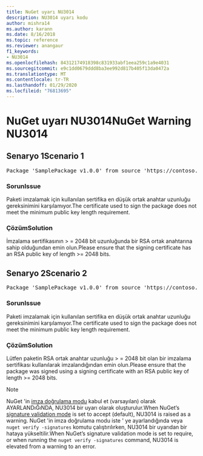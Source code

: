 ```yaml
---
title: NuGet uyarı NU3014
description: NU3014 uyarı kodu
author: mishra14
ms.author: karann
ms.date: 8/16/2018
ms.topic: reference
ms.reviewer: anangaur
f1_keywords:
- NU3014
ms.openlocfilehash: 84312174918398c831933abf1eea259c1a9e4031
ms.sourcegitcommit: e9c1dd0679ddd8ba3ee992d817b405f13da0472a
ms.translationtype: MT
ms.contentlocale: tr-TR
ms.lasthandoff: 01/29/2020
ms.locfileid: "76813695"
---
```

# <a name="nuget-warning-nu3014"></a><span data-ttu-id="9558a-103">NuGet uyarı NU3014</span><span class="sxs-lookup"><span data-stu-id="9558a-103">NuGet Warning NU3014</span></span>

## <a name="scenario-1"></a><span data-ttu-id="9558a-104">Senaryo 1</span><span class="sxs-lookup"><span data-stu-id="9558a-104">Scenario 1</span></span>

<pre>Package 'SamplePackage v1.0.0' from source 'https://contoso.com/index.json': The signing certificate does not meet a minimum public key length requirement.</pre>

### <a name="issue"></a><span data-ttu-id="9558a-105">Sorun</span><span class="sxs-lookup"><span data-stu-id="9558a-105">Issue</span></span>

<span data-ttu-id="9558a-106">Paketi imzalamak için kullanılan sertifika en düşük ortak anahtar uzunluğu gereksinimini karşılamıyor.</span><span class="sxs-lookup"><span data-stu-id="9558a-106">The certificate used to sign the package does not meet the minimum public key length requirement.</span></span>


### <a name="solution"></a><span data-ttu-id="9558a-107">Çözüm</span><span class="sxs-lookup"><span data-stu-id="9558a-107">Solution</span></span>

<span data-ttu-id="9558a-108">İmzalama sertifikasının > = 2048 bit uzunluğunda bir RSA ortak anahtarına sahip olduğundan emin olun.</span><span class="sxs-lookup"><span data-stu-id="9558a-108">Please ensure that the signing certificate has an RSA public key of length >= 2048 bits.</span></span>



## <a name="scenario-2"></a><span data-ttu-id="9558a-109">Senaryo 2</span><span class="sxs-lookup"><span data-stu-id="9558a-109">Scenario 2</span></span>

<pre>Package 'SamplePackage v1.0.0' from source 'https://contoso.com/index.json': The primary signature's certificate does not meet a minimum public key length requirement.</pre>

### <a name="issue"></a><span data-ttu-id="9558a-110">Sorun</span><span class="sxs-lookup"><span data-stu-id="9558a-110">Issue</span></span>

<span data-ttu-id="9558a-111">Paketi imzalamak için kullanılan sertifika en düşük ortak anahtar uzunluğu gereksinimini karşılamıyor.</span><span class="sxs-lookup"><span data-stu-id="9558a-111">The certificate used to sign the package does not meet the minimum public key length requirement.</span></span>


### <a name="solution"></a><span data-ttu-id="9558a-112">Çözüm</span><span class="sxs-lookup"><span data-stu-id="9558a-112">Solution</span></span>

<span data-ttu-id="9558a-113">Lütfen paketin RSA ortak anahtar uzunluğu > = 2048 bit olan bir imzalama sertifikası kullanılarak imzalandığından emin olun.</span><span class="sxs-lookup"><span data-stu-id="9558a-113">Please ensure that the package was signed using a signing certificate with an RSA public key of length >= 2048 bits.</span></span>


> [!Note]
> <span data-ttu-id="9558a-114">NuGet 'in [imza doğrulama modu](../../consume-packages/installing-signed-packages.md#configure-package-signature-requirements) kabul et (varsayılan) olarak AYARLANDıĞıNDA, NU3014 bir uyarı olarak oluşturulur.</span><span class="sxs-lookup"><span data-stu-id="9558a-114">When NuGet’s [signature validation mode](../../consume-packages/installing-signed-packages.md#configure-package-signature-requirements) is set to accept (default), NU3014 is raised as a warning.</span></span> <span data-ttu-id="9558a-115">NuGet 'in imza doğrulama modu iste ' ye ayarlandığında veya `nuget verify -signatures` komutu çalıştırılırken, NU3014 bir uyarıdan bir hataya yükseltilir.</span><span class="sxs-lookup"><span data-stu-id="9558a-115">When NuGet’s signature validation mode is set to require, or when running the `nuget verify -signatures` command, NU3014 is elevated from a warning to an error.</span></span> 

